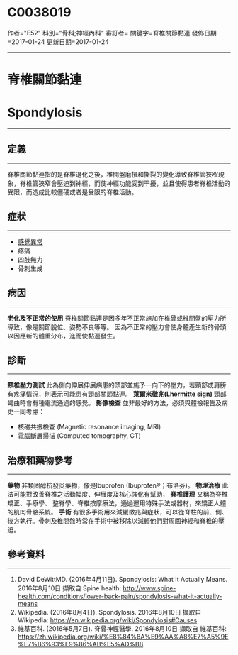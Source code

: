# C0038019
作者="E52"
科別="骨科;神經內科"
審訂者=
關鍵字=脊椎關節黏連
發佈日期=2017-01-24
更新日期=2017-01-24

----------
# 脊椎關節黏連
# Spondylosis
----------
## 定義
----------

脊椎關節黏連指的是脊椎退化之後，椎間盤磨損和撕裂的變化導致脊椎管狹窄現象，脊椎管狹窄會壓迫到神經，而使神經功能受到干擾，並且使得患者脊椎活動的受限，而造成比較僵硬或者是受限的脊椎活動。

## 症狀
----------
- [感覺異常](C0030554)
- 疼痛
- 四肢無力
- 骨刺生成
## 病因
----------

**老化及不正常的使用**
脊椎關節黏連是因多年不正常施加在椎骨或椎間盤的壓力所導致，像是關節脫位、姿勢不良等等。
因為不正常的壓力會使身體產生新的骨頭以因應新的體重分布，進而使黏連發生。

## 診斷
----------

**頸椎壓力測試**
此為側向伸展伸展病患的頭部並施予一向下的壓力，若頸部或肩膀有疼痛情況，則表示可能患有頸部關節黏連。
**萊爾米徵兆(Lhermitte sign)**
頸部彎曲時會有種電流通過的感覺。
**影像檢查**
並非最好的方法，必須與體檢報告及病史一同考慮：

- 核磁共振檢查 (Magnetic resonance imaging, MRI)
- 電腦斷層掃描  (Computed tomography, CT)
## 治療和藥物參考
----------

**藥物**
非類固醇抗發炎藥物，像是Ibuprofen (Ibuprofen®；布洛芬)。
**物理治療**
此法可能對改善脊椎之活動幅度、伸展度及核心強化有幫助，
**脊椎護理**
又稱為脊椎矯正、手療學、 整脊學、脊椎按摩療法，通過運用特殊手法或器材，來矯正人體的肌肉骨骼系統。
**手術**
有很多手術用來減緩徵兆與症狀，可以從脊柱的前、側、後方執行。骨刺及椎間盤時常在手術中被移除以減輕他們對周圍神經和脊椎的壓迫。

## 參考資料
----------
1. David DeWittMD. (2016年4月11日). Spondylosis: What It Actually Means. 2016年8月10日 擷取自 Spine health: 
  http://www.spine-health.com/conditions/lower-back-pain/spondylosis-what-it-actually-means
2. Wikipedia. (2016年8月4日). Spondylosis. 2016年8月10日 擷取自 Wikipedia: 
  https://en.wikipedia.org/wiki/Spondylosis#Causes
3. 維基百科. (2016年5月7日). 脊骨神經醫學. 2016年8月10日 擷取自 維基百科: 
  https://zh.wikipedia.org/wiki/%E8%84%8A%E9%AA%A8%E7%A5%9E%E7%B6%93%E9%86%AB%E5%AD%B8

